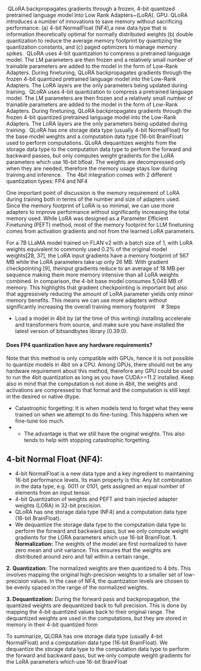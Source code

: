  QLoRA backpropagates gradients through a frozen, 4-bit quantized pretrained language model into Low Rank Adapters~(LoRA). GPU. QLoRA introduces a number of innovations to save memory without sacrificing performance: (a) 4-bit NormalFloat (NF4),a new data type that is information theoretically optimal for normally distributed weights (b) double quantization to reduce the average memory footprint by quantizing the quantization constants, and (c) paged optimizers to manage memory spikes.
 QLoRA uses 4-bit quantization to compress a pretrained language model. The LM parameters are then frozen and a relatively small number of trainable parameters are added to the model in the form of Low-Rank Adapters. During finetuning, QLoRA backpropagates gradients through the frozen 4-bit quantized pretrained language model into the Low-Rank Adapters. The LoRA layers are the only parameters being updated during training.
 QLoRA uses 4-bit quantization to compress a pretrained language model. The LM parameters are then frozen and a relatively small number of trainable parameters are added to the model in the form of Low-Rank Adapters. During finetuning, QLoRA backpropagates gradients through the frozen 4-bit quantized pretrained language model into the Low-Rank Adapters. The LoRA layers are the only parameters being updated during training.
 QLoRA has one storage data type (usually 4-bit NormalFloat) for the base model weights and a computation data type (16-bit BrainFloat) used to perform computations. QLoRA dequantizes weights from the storage data type to the computation data type to perform the forward and backward passes, but only computes weight gradients for the LoRA parameters which use 16-bit bfloat. The weights are decompressed only when they are needed, therefore the memory usage stays low during training and inference.
 
The 4bit integration comes with 2 different quantization types: FP4 and NF4

One important point of discussion is the memory requirement of LoRA during training both in terms of the number and size of adapters used. Since the memory footprint of LoRA is so minimal, we can use more adapters to improve performance without significantly increasing the total memory used. While LoRA was designed as a Parameter Efficient Finetuning (PEFT) method, most of the memory footprint for LLM finetuning comes from activation gradients and not from the learned LoRA parameters. 

For a 7B LLaMA model trained on FLAN v2 with a batch size of 1, with LoRA weights equivalent to commonly used 0.2% of the original model weights[28, 37], the LoRA input gradients have a memory footprint of 567 MB while the LoRA parameters take up only 26 MB. With gradient checkpointing [9], theinput gradients reduce to an average of 18 MB per sequence making them more memory intensive than all LoRA weights combined. In comparison, the 4-bit base model consumes 5,048 MB of memory. This highlights that gradient checkpointing is important but also that aggressively reducing the amount of LoRA parameter yields only minor memory benefits. This means we can use more adapters without significantly increasing the overall training memory footprint
 
 # Steps 
 
- Load a model in 4bit by (at the time of this writing) installing accelerate and transformers from source, and make sure you have installed the latest version of bitsandbytes library (0.39.0).

#### Does FP4 quantization have any hardware requirements?

Note that this method is only compatible with GPUs, hence it is not possible to quantize models in 4bit on a CPU. Among GPUs, there should not be any hardware requirement about this method, therefore any GPU could be used to run the 4bit quantization as long as you have CUDA>=11.2 installed. Keep also in mind that the computation is not done in 4bit, the weights and activations are compressed to that format and the computation is still kept in the desired or native dtype.


- Catastrophic forgetting: It is when models tend to forget what they were trained on when we attempt to do fine-tuning. This happens when we fine-tune too much.
- - The advantage is that we still have the original weights. This also tends to help with stopping catastrophic forgetting.

## **4-bit Normal Float (NF4):**

- 4-bit NormalFloat is a new data type and a key ingredient to maintaining 16-bit performance levels. Its main property is this: Any bit combination in the data type, e.g. 0011 or 0101, gets assigned an equal number of elements from an input tensor.
- 4-bit Quantization of weights and PEFT and train injected adapter weights (LORA) in 32-bit precision.
- QLoRA has one storage data type (NF4) and a computation data type (16-bit BrainFloat).
- We dequantize the storage data type to the computation data type to perform the forward and backward pass, but we only compute weight gradients for the LORA parameters which use 16-bit BrainFloat.
**1. Normalization:** The weights of the model are first normalized to have zero mean and unit variance. This ensures that the weights are distributed around zero and fall within a certain range.

**2. Quantization:** The normalized weights are then quantized to 4 bits. This involves mapping the original high-precision weights to a smaller set of low-precision values. In the case of NF4, the quantization levels are chosen to be evenly spaced in the range of the normalized weights.

**3. Dequantization:** During the forward pass and backpropagation, the quantized weights are dequantized back to full precision. This is done by mapping the 4-bit quantized values back to their original range. The dequantized weights are used in the computations, but they are stored in memory in their 4-bit quantized form

To summarize, QLORA has one storage data type (usually 4-bit NormalFloat) and a computation
data type (16-bit BrainFloat). We dequantize the storage data type to the computation data type
to perform the forward and backward pass, but we only compute weight gradients for the LoRA
parameters which use 16-bit BrainFloat